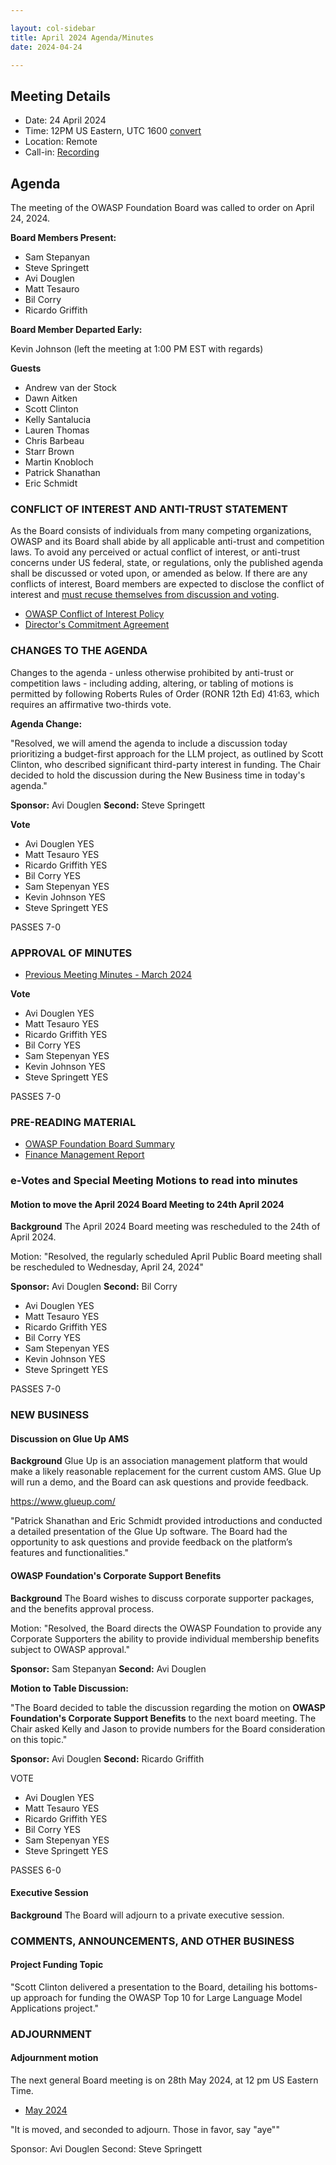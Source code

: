 ```yaml
---

layout: col-sidebar
title: April 2024 Agenda/Minutes
date: 2024-04-24

---
```


## Meeting Details

- Date: 24 April 2024
- Time: 12PM US Eastern, UTC 1600 [convert](https://www.timeanddate.com/worldclock/meetingdetails.html?year=2024&month=4&day=24&hour=16&min=0&sec=0&p1=398&p2=110&p3=197&p4=64&p5=136&p6=179)
- Location: Remote
- Call-in: [Recording](https://youtu.be/5sH_p4KiwPE)

## Agenda

The meeting of the OWASP Foundation Board was called to order on April 24, 2024.

**Board Members Present:**

- Sam Stepanyan
- Steve Springett
- Avi Douglen
- Matt Tesauro
- Bil Corry
- Ricardo Griffith

**Board Member Departed Early:**

Kevin Johnson (left the meeting at 1:00 PM EST with regards)

**Guests**

- Andrew van der Stock
- Dawn Aitken
- Scott Clinton
- Kelly Santalucia
- Lauren Thomas
- Chris Barbeau
- Starr Brown
- Martin Knobloch
- Patrick Shanathan
- Eric Schmidt

### CONFLICT OF INTEREST AND ANTI-TRUST STATEMENT

As the Board consists of individuals from many competing organizations, OWASP and its Board shall abide by all applicable anti-trust and competition laws. To avoid any perceived or actual conflict of interest, or anti-trust concerns under US federal, state, or regulations, only the published agenda shall be discussed or voted upon, or amended as below. If there are any conflicts of interest, Board members are expected to disclose the conflict of interest and [must recuse themselves from discussion and voting](https://policy.owasp.org/legal/bylaws#section-702-disclosure-required).

- [OWASP Conflict of Interest Policy](https://policy.owasp.org/operational/conflict-of-interest)
- [Director's Commitment Agreement](https://policy.owasp.org/legal/directors-committment-agreement)

### CHANGES TO THE AGENDA

Changes to the agenda - unless otherwise prohibited by anti-trust or competition laws - including adding, altering, or tabling of motions is permitted by following Roberts Rules of Order (RONR 12th Ed) 41:63, which requires an affirmative two-thirds vote.

**Agenda Change:**

"Resolved, we will amend the agenda to include a discussion today prioritizing a budget-first approach for the LLM project, as outlined by Scott Clinton, who described significant third-party interest in funding. The Chair decided to hold the discussion during the New Business time in today's agenda."

**Sponsor:** Avi Douglen
**Second:** Steve Springett

**Vote**
- Avi Douglen YES
- Matt Tesauro YES
- Ricardo Griffith YES
- Bil Corry YES
- Sam Stepenyan YES
- Kevin Johnson YES
- Steve Springett YES

PASSES 7-0

### APPROVAL OF MINUTES

- [Previous Meeting Minutes - March 2024](/meetings-historical/2024/202403)

**Vote**
- Avi Douglen YES
- Matt Tesauro YES
- Ricardo Griffith YES
- Bil Corry YES
- Sam Stepenyan YES
- Kevin Johnson YES
- Steve Springett YES

PASSES 7-0

### PRE-READING MATERIAL

- [OWASP Foundation Board Summary](https://docs.google.com/presentation/d/1mdW5eDW4YqdaF0svLGjoO15Rd1aXg0IRiGw1R_heowQ/edit?usp=sharing)
- [Finance Management Report](/attachments/202403-management-report.pdf)

### e-Votes and Special Meeting Motions to read into minutes

#### Motion to move the April 2024 Board Meeting to 24th April 2024

**Background** The April 2024 Board meeting was rescheduled to the 24th of April 2024.

Motion: "Resolved, the regularly scheduled April Public Board meeting shall be rescheduled to Wednesday, April 24, 2024" 

**Sponsor:** Avi Douglen
**Second:** Bil Corry

- Avi Douglen YES
- Matt Tesauro YES
- Ricardo Griffith YES
- Bil Corry YES
- Sam Stepenyan YES
- Kevin Johnson YES
- Steve Springett YES

PASSES 7-0

### NEW BUSINESS

#### Discussion on Glue Up AMS

**Background** Glue Up is an association management platform that would make a likely reasonable replacement for the current custom AMS. Glue Up will run a demo, and the Board can ask questions and provide feedback.

https://www.glueup.com/

"Patrick Shanathan and Eric Schmidt provided introductions and conducted a detailed presentation of the Glue Up software. The Board had the opportunity to ask questions and provide feedback on the platform’s features and functionalities."

#### OWASP Foundation's Corporate Support Benefits

**Background** The Board wishes to discuss corporate supporter packages, and the benefits approval process.

Motion: "Resolved, the Board directs the OWASP Foundation to provide any Corporate Supporters the ability to provide individual membership benefits subject to OWASP approval."

**Sponsor:** Sam Stepanyan
**Second:** Avi Douglen

**Motion to Table Discussion:**

"The Board decided to table the discussion regarding the motion on **OWASP Foundation's Corporate Support Benefits** to the next board meeting. The Chair asked Kelly and Jason to provide numbers for the Board consideration on this topic."

**Sponsor:** Avi Douglen
**Second:** Ricardo Griffith

VOTE

- Avi Douglen YES
- Matt Tesauro YES
- Ricardo Griffith YES
- Bil Corry YES
- Sam Stepenyan YES
- Steve Springett YES

PASSES 6-0

#### Executive Session

**Background** The Board will adjourn to a private executive session.

### COMMENTS, ANNOUNCEMENTS, AND OTHER BUSINESS

#### Project Funding Topic

"Scott Clinton delivered a presentation to the Board, detailing his bottoms-up approach for funding the OWASP Top 10 for Large Language Model Applications project."

### ADJOURNMENT

#### Adjournment motion

The next general Board meeting is on 28th May 2024, at 12 pm US Eastern Time.

- [May 2024](https://owasp.org/meetings/202405)

"It is moved, and seconded to adjourn. Those in favor, say "aye""

Sponsor: Avi Douglen
Second: Steve Springett
